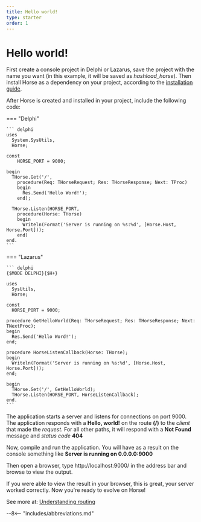 ```yaml
---
title: Hello world!
type: starter
order: 1
---
```


# Hello world!

First create a console project in Delphi or Lazarus, save the project with the name you want (in this example, it will be saved as *hashload_horse*). Then install Horse as a dependency on your project, according to the [installation guide](../installation).

After Horse is created and installed in your project, include the following code:

===  "Delphi"

    ``` delphi
    uses
      System.SysUtils,
      Horse;

    const
        HORSE_PORT = 9000;

    begin
      THorse.Get('/',
        procedure(Req: THorseRequest; Res: THorseResponse; Next: TProc)
        begin
          Res.Send('Hello Word!');
        end);

      THorse.Listen(HORSE_PORT,
        procedure(Horse: THorse)
        begin
          Writeln(Format('Server is running on %s:%d', [Horse.Host, Horse.Port]));
        end)
    end.
    ```

===  "Lazarus"

    ``` delphi
    {$MODE DELPHI}{$H+}

    uses
      SysUtils,
      Horse;

    const
      HORSE_PORT = 9000;

    procedure GetHelloWorld(Req: THorseRequest; Res: THorseResponse; Next: TNextProc);
    begin
      Res.Send('Hello Word!');
    end;

    procedure HorseListenCallback(Horse: THorse);
    begin
      Writeln(Format('Server is running on %s:%d', [Horse.Host, Horse.Port]));
    end;

    begin
      THorse.Get('/', GetHelloWorld);
      THorse.Listen(HORSE_PORT, HorseListenCallback);
    end.  
    ```

The application starts a server and listens for connections on port 9000. The application responds with a **Hello, world!** on the route **(/)** to the *client* that made the *request*. For all other paths, it will respond with a **Not Found** message and *status code* **404**

Now, compile and run the application. You will have as a result on the console something like **Server is running on 0.0.0.0:9000**

Then open a browser, type http://localhost:9000/ in the address bar and browse to view the output.

If you were able to view the result in your browser, this is great, your server worked correctly. Now you're ready to evolve on Horse!

See more at: [Understanding routing](../basic-routing)

--8<-- "includes/abbreviations.md"